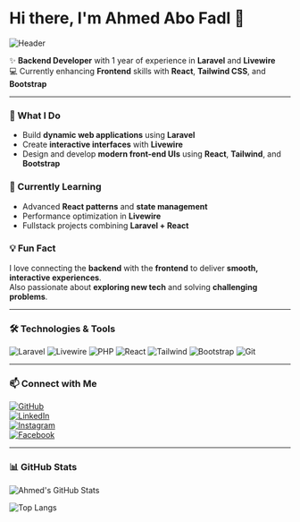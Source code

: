 # Hi there, I'm Ahmed Abo Fadl 👋

![Header](https://user-images.githubusercontent.com/74281703/74281703-3d9c-45db-9950-f15bd0cf96d7.png)

✨ **Backend Developer** with 1 year of experience in **Laravel** and **Livewire**  
💻 Currently enhancing **Frontend** skills with **React**, **Tailwind CSS**, and **Bootstrap**

---

### 🚀 What I Do
- Build **dynamic web applications** using **Laravel**  
- Create **interactive interfaces** with **Livewire**  
- Design and develop **modern front-end UIs** using **React**, **Tailwind**, and **Bootstrap**  

### 🌱 Currently Learning
- Advanced **React patterns** and **state management**  
- Performance optimization in **Livewire**  
- Fullstack projects combining **Laravel + React**

### 💡 Fun Fact
I love connecting the **backend** with the **frontend** to deliver **smooth, interactive experiences**.  
Also passionate about **exploring new tech** and solving **challenging problems**.  

---

### 🛠 Technologies & Tools
![Laravel](https://img.shields.io/badge/-Laravel-EF3F2F?style=flat-square&logo=laravel&logoColor=white) 
![Livewire](https://img.shields.io/badge/-Livewire-FF2D20?style=flat-square&logo=laravel&logoColor=white) 
![PHP](https://img.shields.io/badge/-PHP-777BB4?style=flat-square&logo=php&logoColor=white) 
![React](https://img.shields.io/badge/-React-61DAFB?style=flat-square&logo=react&logoColor=white) 
![Tailwind](https://img.shields.io/badge/-TailwindCSS-06B6D4?style=flat-square&logo=tailwind-css&logoColor=white) 
![Bootstrap](https://img.shields.io/badge/-Bootstrap-7952B3?style=flat-square&logo=bootstrap&logoColor=white) 
![Git](https://img.shields.io/badge/-Git-F05032?style=flat-square&logo=git&logoColor=white)  

---

### 📫 Connect with Me
[![GitHub](https://img.shields.io/badge/-GitHub-181717?style=flat-square&logo=github)](https://github.com/AhmedAboFadl)  
[![LinkedIn](https://img.shields.io/badge/-LinkedIn-0A66C2?style=flat-square&logo=linkedin)](https://www.linkedin.com/in/ahmed-mahmoud-6210ba309/)  
[![Instagram](https://img.shields.io/badge/-Instagram-E4405F?style=flat-square&logo=instagram)](https://www.instagram.com/xx_ahmed_abo_fadl_xx/)  
[![Facebook](https://img.shields.io/badge/-Facebook-1877F2?style=flat-square&logo=facebook)](https://www.facebook.com/ahmed.abo.fadl.2025)  

---

### 📊 GitHub Stats
![Ahmed's GitHub Stats](https://github-readme-stats.vercel.app/api?username=AhmedAboFadl&show_icons=true&count_private=true&hide_title=false&theme=dracula&hide=prs)

![Top Langs](https://github-readme-stats.vercel.app/api/top-langs/?username=AhmedAboFadl&layout=compact&theme=dracula)
